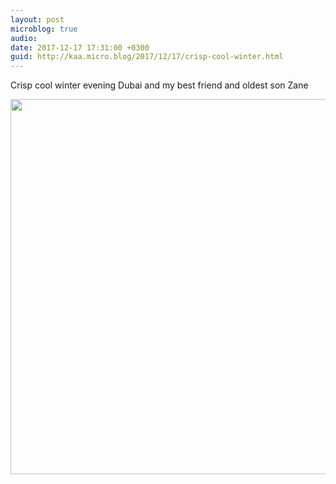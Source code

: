 ```yaml
---
layout: post
microblog: true
audio: 
date: 2017-12-17 17:31:00 +0300
guid: http://kaa.micro.blog/2017/12/17/crisp-cool-winter.html
---
```

Crisp cool winter evening Dubai and my best friend and oldest son Zane

<img src="https://micro.kaa.bz/uploads/2018/1c8ebf5d3e.jpg" width="600" height="600" />
